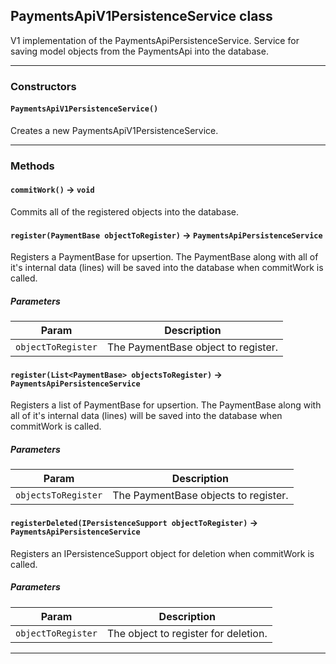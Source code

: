 ## PaymentsApiV1PersistenceService class

V1 implementation of the PaymentsApiPersistenceService. Service for saving model objects from the PaymentsApi into the database.

---
### Constructors
<!-- panels:start -->
<!-- div:left-panel -->
#### `PaymentsApiV1PersistenceService()`

Creates a new PaymentsApiV1PersistenceService.
<!-- panels:end -->
---
### Methods
<!-- panels:start -->
<!-- div:left-panel -->
#### `commitWork()` → `void`

Commits all of the registered objects into the database.
<!-- panels:end -->
<!-- panels:start -->
<!-- div:left-panel -->
#### `register(PaymentBase objectToRegister)` → `PaymentsApiPersistenceService`

Registers a PaymentBase for upsertion. The PaymentBase along with all of it's internal data (lines) will be saved into the database when commitWork is called.
##### Parameters
|Param|Description|
|-----|-----------|
|`objectToRegister` |  The PaymentBase object to register. |

<!-- panels:end -->
<!-- panels:start -->
<!-- div:left-panel -->
#### `register(List<PaymentBase> objectsToRegister)` → `PaymentsApiPersistenceService`

Registers a list of PaymentBase for upsertion. The PaymentBase along with all of it's internal data (lines) will be saved into the database when commitWork is called.
##### Parameters
|Param|Description|
|-----|-----------|
|`objectsToRegister` |  The PaymentBase objects to register. |

<!-- panels:end -->
<!-- panels:start -->
<!-- div:left-panel -->
#### `registerDeleted(IPersistenceSupport objectToRegister)` → `PaymentsApiPersistenceService`

Registers an IPersistenceSupport object for deletion when commitWork is called.
##### Parameters
|Param|Description|
|-----|-----------|
|`objectToRegister` |  The object to register for deletion. |

<!-- panels:end -->
---
